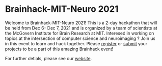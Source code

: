 # Brainhack-MIT-Neuro 2021

Welcome to Brainhack-MIT-Neuro 2021! This is a 2-day hackathon that will be held from Dec 6- Dec 7, 2021 and is organized by a team of scientists at the McGovern Institute for Brain Research at MIT. Interesed in working on topics at the intersection of computer science and neuroimaging ? Join us in this event to learn and hack together. Please [register](https://docs.google.com/forms/d/e/1FAIpQLSfRhB2gGEiLHWvHqUboUeIGQewaGbKbc2npKqFJWjtgthFyCg/viewform) or [submit](https://github.com/neuronets/Brainhack-MIT-Neuro/issues/new/choose) your projects to be a part of this amazing Brainhack event!

For further detials, please see our [website](https://neuronets.github.io/mit-brainhack2021/?version=82f13d0).
